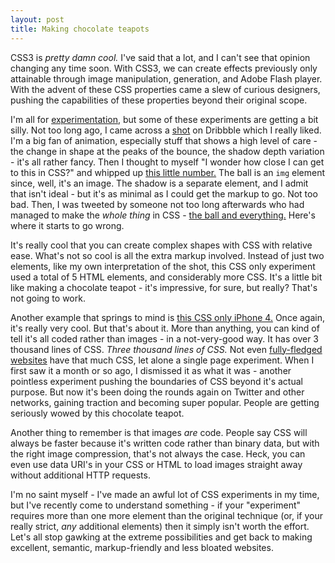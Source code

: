 ```yaml
---
layout: post
title: Making chocolate teapots
---
```


CSS3 is _pretty damn cool._ I've said that a lot, and I can't see that opinion changing any time soon. With CSS3, we can create effects previously only attainable through image manipulation, generation, and Adobe Flash player. With the advent of these CSS properties came a slew of curious designers, pushing the capabilities of these properties beyond their original scope.

I'm all for [experimentation](http://daneden.me/labs), but some of these experiments are getting a bit silly. Not too long ago, I came across a [shot](http://dribbble.com/shots/343890-dribbbling-around) on Dribbble which I really liked. I'm a big fan of animation, especially stuff that shows a high level of care - the change in shape at the peaks of the bounce, the shadow depth variation - it's all rather fancy. Then I thought to myself "I wonder how close I can get to this in CSS?" and whipped up [this little number.](http://daneden.me/labs/balllin) The ball is an `img` element since, well, it's an image. The shadow is a separate element, and I admit that isn't ideal - but it's as minimal as I could get the markup to go. Not too bad. Then, I was tweeted by someone not too long afterwards who had managed to make the _whole thing_ in CSS - [the ball and everything.](http://peterwunder.de/playground/balllin/) Here's where it starts to go wrong. <!-- more -->

It's really cool that you can create complex shapes with CSS with relative ease. What's not so cool is all the extra markup involved. Instead of just two elements, like my own interpretation of the shot, this CSS only experiment used a total of 5 HTML elements, and considerably more CSS. It's a little bit like making a chocolate teapot - it's impressive, for sure, but really? That's not going to work.

Another example that springs to mind is [this CSS only iPhone 4.](http://tjrus.com/iphone) Once again, it's really very cool. But that's about it. More than anything, you can kind of tell it's all coded rather than images - in a not-very-good way. It has over 3 thousand lines of CSS. _Three thousand lines of CSS._ Not even [fully-fledged websites](http://zerply.com/) have that much CSS, let alone a single page experiment. When I first saw it a month or so ago, I dismissed it as what it was - another pointless experiment pushing the boundaries of CSS beyond it's actual purpose. But now it's been doing the rounds again on Twitter and other networks, gaining traction and becoming super popular. People are getting seriously wowed by this chocolate teapot.

Another thing to remember is that images _are_ code. People say CSS will always be faster because it's written code rather than binary data, but with the right image compression, that's not always the case. Heck, you can even use data URI's in your CSS or HTML to load images straight away without additional HTTP requests.

I'm no saint myself - I've made an awful lot of CSS experiments in my time, but I've recently come to understand something - if your "experiment" requires more than one more element than the original technique (or, if your really strict, _any_ additional elements) then it simply isn't worth the effort. Let's all stop gawking at the extreme possibilities and get back to making excellent, semantic, markup-friendly and less bloated websites.
